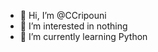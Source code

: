 - 👋 Hi, I’m @CCripouni
- 👀 I’m interested in nothing
- 🌱 I’m currently learning Python

<!---
CCripouni/CCripouni is a ✨ special ✨ repository because its `README.md` (this file) appears on your GitHub profile.
You can click the Preview link to take a look at your changes.
--->

